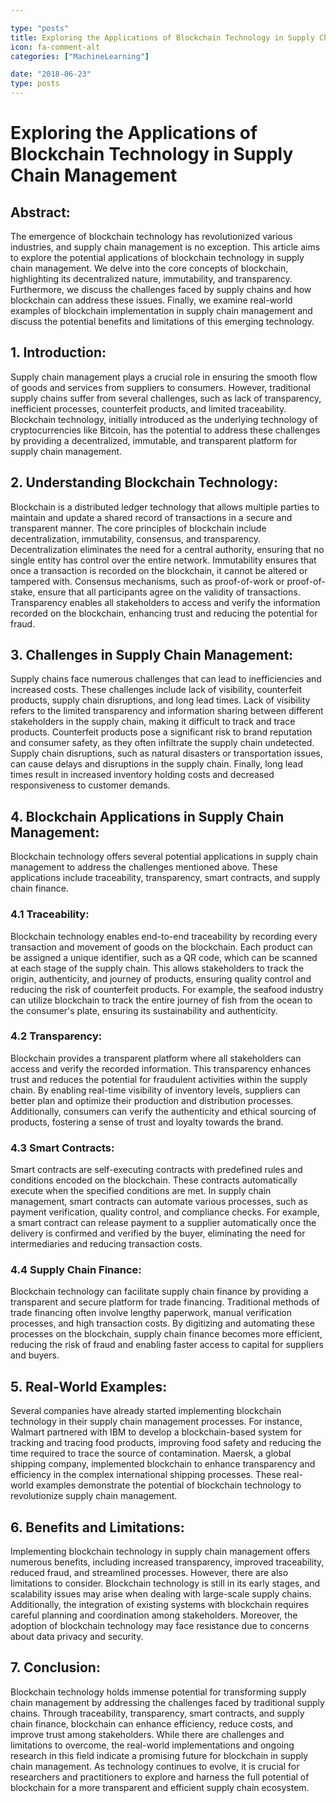 ```yaml
---

type: "posts"
title: Exploring the Applications of Blockchain Technology in Supply Chain Management
icon: fa-comment-alt
categories: ["MachineLearning"]

date: "2018-06-23"
type: posts
---
```





# Exploring the Applications of Blockchain Technology in Supply Chain Management

## Abstract:
The emergence of blockchain technology has revolutionized various industries, and supply chain management is no exception. This article aims to explore the potential applications of blockchain technology in supply chain management. We delve into the core concepts of blockchain, highlighting its decentralized nature, immutability, and transparency. Furthermore, we discuss the challenges faced by supply chains and how blockchain can address these issues. Finally, we examine real-world examples of blockchain implementation in supply chain management and discuss the potential benefits and limitations of this emerging technology.

## 1. Introduction:
Supply chain management plays a crucial role in ensuring the smooth flow of goods and services from suppliers to consumers. However, traditional supply chains suffer from several challenges, such as lack of transparency, inefficient processes, counterfeit products, and limited traceability. Blockchain technology, initially introduced as the underlying technology of cryptocurrencies like Bitcoin, has the potential to address these challenges by providing a decentralized, immutable, and transparent platform for supply chain management.

## 2. Understanding Blockchain Technology:
Blockchain is a distributed ledger technology that allows multiple parties to maintain and update a shared record of transactions in a secure and transparent manner. The core principles of blockchain include decentralization, immutability, consensus, and transparency. Decentralization eliminates the need for a central authority, ensuring that no single entity has control over the entire network. Immutability ensures that once a transaction is recorded on the blockchain, it cannot be altered or tampered with. Consensus mechanisms, such as proof-of-work or proof-of-stake, ensure that all participants agree on the validity of transactions. Transparency enables all stakeholders to access and verify the information recorded on the blockchain, enhancing trust and reducing the potential for fraud.

## 3. Challenges in Supply Chain Management:
Supply chains face numerous challenges that can lead to inefficiencies and increased costs. These challenges include lack of visibility, counterfeit products, supply chain disruptions, and long lead times. Lack of visibility refers to the limited transparency and information sharing between different stakeholders in the supply chain, making it difficult to track and trace products. Counterfeit products pose a significant risk to brand reputation and consumer safety, as they often infiltrate the supply chain undetected. Supply chain disruptions, such as natural disasters or transportation issues, can cause delays and disruptions in the supply chain. Finally, long lead times result in increased inventory holding costs and decreased responsiveness to customer demands.

## 4. Blockchain Applications in Supply Chain Management:
Blockchain technology offers several potential applications in supply chain management to address the challenges mentioned above. These applications include traceability, transparency, smart contracts, and supply chain finance.

### 4.1 Traceability:
Blockchain technology enables end-to-end traceability by recording every transaction and movement of goods on the blockchain. Each product can be assigned a unique identifier, such as a QR code, which can be scanned at each stage of the supply chain. This allows stakeholders to track the origin, authenticity, and journey of products, ensuring quality control and reducing the risk of counterfeit products. For example, the seafood industry can utilize blockchain to track the entire journey of fish from the ocean to the consumer's plate, ensuring its sustainability and authenticity.

### 4.2 Transparency:
Blockchain provides a transparent platform where all stakeholders can access and verify the recorded information. This transparency enhances trust and reduces the potential for fraudulent activities within the supply chain. By enabling real-time visibility of inventory levels, suppliers can better plan and optimize their production and distribution processes. Additionally, consumers can verify the authenticity and ethical sourcing of products, fostering a sense of trust and loyalty towards the brand.

### 4.3 Smart Contracts:
Smart contracts are self-executing contracts with predefined rules and conditions encoded on the blockchain. These contracts automatically execute when the specified conditions are met. In supply chain management, smart contracts can automate various processes, such as payment verification, quality control, and compliance checks. For example, a smart contract can release payment to a supplier automatically once the delivery is confirmed and verified by the buyer, eliminating the need for intermediaries and reducing transaction costs.

### 4.4 Supply Chain Finance:
Blockchain technology can facilitate supply chain finance by providing a transparent and secure platform for trade financing. Traditional methods of trade financing often involve lengthy paperwork, manual verification processes, and high transaction costs. By digitizing and automating these processes on the blockchain, supply chain finance becomes more efficient, reducing the risk of fraud and enabling faster access to capital for suppliers and buyers.

## 5. Real-World Examples:
Several companies have already started implementing blockchain technology in their supply chain management processes. For instance, Walmart partnered with IBM to develop a blockchain-based system for tracking and tracing food products, improving food safety and reducing the time required to trace the source of contamination. Maersk, a global shipping company, implemented blockchain to enhance transparency and efficiency in the complex international shipping processes. These real-world examples demonstrate the potential of blockchain technology to revolutionize supply chain management.

## 6. Benefits and Limitations:
Implementing blockchain technology in supply chain management offers numerous benefits, including increased transparency, improved traceability, reduced fraud, and streamlined processes. However, there are also limitations to consider. Blockchain technology is still in its early stages, and scalability issues may arise when dealing with large-scale supply chains. Additionally, the integration of existing systems with blockchain requires careful planning and coordination among stakeholders. Moreover, the adoption of blockchain technology may face resistance due to concerns about data privacy and security.

## 7. Conclusion:
Blockchain technology holds immense potential for transforming supply chain management by addressing the challenges faced by traditional supply chains. Through traceability, transparency, smart contracts, and supply chain finance, blockchain can enhance efficiency, reduce costs, and improve trust among stakeholders. While there are challenges and limitations to overcome, the real-world implementations and ongoing research in this field indicate a promising future for blockchain in supply chain management. As technology continues to evolve, it is crucial for researchers and practitioners to explore and harness the full potential of blockchain for a more transparent and efficient supply chain ecosystem.